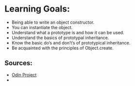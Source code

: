 # Learning Goals:
- Being able to write an object constructor.
- You can instantiate the object.
- Understand what a prototype is and how it can be used.
- Understand the basics of prototypal inheritance.
- Know the basic do’s and don’t’s of prototypical inheritance.
- Be acquainted with the principles of Object.create.

## Sources:
- [Odin Project](https://www.theodinproject.com/courses/javascript/lessons/objects-and-object-constructors "Odin Project Constructors")
- 
